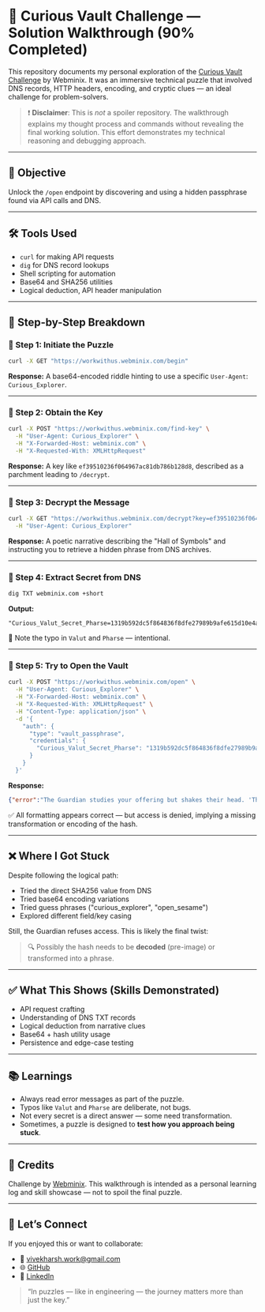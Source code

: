 # 🔐 Curious Vault Challenge — Solution Walkthrough (90% Completed)

This repository documents my personal exploration of the [Curious Vault Challenge](https://workwithus.webminix.com) by Webminix. It was an immersive technical puzzle that involved DNS records, HTTP headers, encoding, and cryptic clues — an ideal challenge for problem-solvers.

> ❗ **Disclaimer**: This is *not* a spoiler repository. The walkthrough explains my thought process and commands without revealing the final working solution. This effort demonstrates my technical reasoning and debugging approach.

---

## 🎯 Objective

Unlock the `/open` endpoint by discovering and using a hidden passphrase found via API calls and DNS.

---

## 🛠 Tools Used

* `curl` for making API requests
* `dig` for DNS record lookups
* Shell scripting for automation
* Base64 and SHA256 utilities
* Logical deduction, API header manipulation

---

## 🚶 Step-by-Step Breakdown

### 🔹 Step 1: Initiate the Puzzle

```bash
curl -X GET "https://workwithus.webminix.com/begin"
```

**Response:** A base64-encoded riddle hinting to use a specific `User-Agent`: `Curious_Explorer`.

---

### 🔹 Step 2: Obtain the Key

```bash
curl -X POST "https://workwithus.webminix.com/find-key" \
  -H "User-Agent: Curious_Explorer" \
  -H "X-Forwarded-Host: webminix.com" \
  -H "X-Requested-With: XMLHttpRequest"
```

**Response:** A key like `ef39510236f064967ac81db786b128d8`, described as a parchment leading to `/decrypt`.

---

### 🔹 Step 3: Decrypt the Message

```bash
curl -X GET "https://workwithus.webminix.com/decrypt?key=ef39510236f064967ac81db786b128d8" \
  -H "User-Agent: Curious_Explorer"
```

**Response:** A poetic narrative describing the "Hall of Symbols" and instructing you to retrieve a hidden phrase from DNS archives.

---

### 🔹 Step 4: Extract Secret from DNS

```bash
dig TXT webminix.com +short
```

**Output:**

```
"Curious_Valut_Secret_Pharse=1319b592dc5f864836f8dfe27989b9afe615d10e4ac6ed01c099715786b9d8d7"
```

📝 Note the typo in `Valut` and `Pharse` — intentional.

---

### 🔹 Step 5: Try to Open the Vault

```bash
curl -X POST "https://workwithus.webminix.com/open" \
  -H "User-Agent: Curious_Explorer" \
  -H "X-Forwarded-Host: webminix.com" \
  -H "X-Requested-With: XMLHttpRequest" \
  -H "Content-Type: application/json" \
  -d '{
    "auth": {
      "type": "vault_passphrase",
      "credentials": {
        "Curious_Valut_Secret_Pharse": "1319b592dc5f864836f8dfe27989b9afe615d10e4ac6ed01c099715786b9d8d7"
      }
    }
  }'
```

**Response:**

```json
{"error":"The Guardian studies your offering but shakes their head. 'This is not the mark of a true seeker. Find the hidden inscription in the archives and return when you carry the true mark.'"}
```

✅ All formatting appears correct — but access is denied, implying a missing transformation or encoding of the hash.

---

## ❌ Where I Got Stuck

Despite following the logical path:

* Tried the direct SHA256 value from DNS
* Tried base64 encoding variations
* Tried guess phrases ("curious\_explorer", "open\_sesame")
* Explored different field/key casing

Still, the Guardian refuses access. This is likely the final twist:

> 🔍 Possibly the hash needs to be **decoded** (pre-image) or transformed into a phrase.

---

## ✅ What This Shows (Skills Demonstrated)

* API request crafting
* Understanding of DNS TXT records
* Logical deduction from narrative clues
* Base64 + hash utility usage
* Persistence and edge-case testing

---

## 📚 Learnings

* Always read error messages as part of the puzzle.
* Typos like `Valut` and `Pharse` are deliberate, not bugs.
* Not every secret is a direct answer — some need transformation.
* Sometimes, a puzzle is designed to **test how you approach being stuck**.

---

## 🙏 Credits

Challenge by [Webminix](https://webminix.com). This walkthrough is intended as a personal learning log and skill showcase — not to spoil the final puzzle.

---

## 🤝 Let’s Connect

If you enjoyed this or want to collaborate:

* 📧 [vivekharsh.work@gmail.com](mailto:vivekharsh.work@gmail.com)
* 🌐 [GitHub](https://github.com/vivekharsh)
* 🔗 [LinkedIn](https://linkedin.com/in/vivekharsh)

> “In puzzles — like in engineering — the journey matters more than just the key.”
